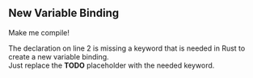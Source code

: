 ﻿## New Variable Binding

Make me compile!

<div class="hint">
The declaration on line 2 is missing a keyword that is needed in Rust to create a new variable binding.
</div>

<div class="hint">
Just replace the <b>TODO</b> placeholder with the needed keyword.
</div>
